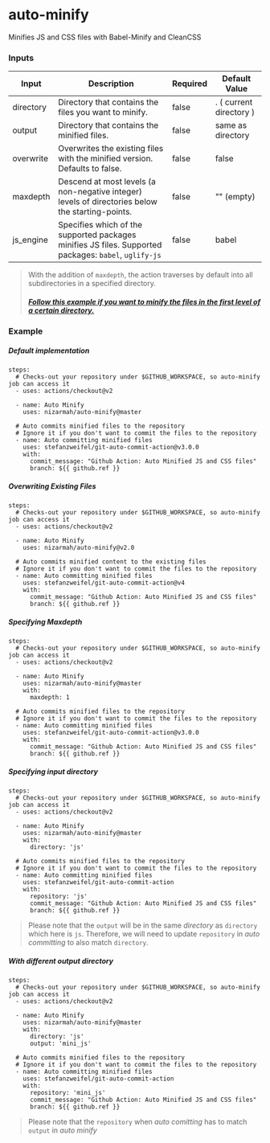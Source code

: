 # auto-minify
Minifies JS and CSS files with Babel-Minify and CleanCSS


### Inputs

| Input | Description | Required | Default Value |
| -- | -- | -- | -- |
| directory | Directory that contains the files you want to minify. | false | . ( current directory ) |
| output | Directory that contains the minified files. | false | same as directory |
| overwrite | Overwrites the existing files with the minified version. Defaults to false. | false | false |
| maxdepth | Descend at most levels (a non-negative integer) levels of directories below the starting-points. | false | "" (empty) |
| js_engine | Specifies which of the supported packages minifies JS files. Supported packages: `babel`, `uglify-js` | false | babel |

> With the addition of `maxdepth`, the action traverses by default into all subdirectories in a specified directory.
>
> ##### [Follow this example if you want to minify the files in the first level of a certain directory.](#specifying-maxdepth)

### Example

##### Default implementation

```
steps:
  # Checks-out your repository under $GITHUB_WORKSPACE, so auto-minify job can access it
  - uses: actions/checkout@v2

  - name: Auto Minify
    uses: nizarmah/auto-minify@master

  # Auto commits minified files to the repository
  # Ignore it if you don't want to commit the files to the repository 
  - name: Auto committing minified files
    uses: stefanzweifel/git-auto-commit-action@v3.0.0
    with:
      commit_message: "Github Action: Auto Minified JS and CSS files"
      branch: ${{ github.ref }}
```

##### Overwriting Existing Files

```
steps:
  # Checks-out your repository under $GITHUB_WORKSPACE, so auto-minify job can access it
  - uses: actions/checkout@v2

  - name: Auto Minify
    uses: nizarmah/auto-minify@v2.0

  # Auto commits minified content to the existing files
  # Ignore it if you don't want to commit the files to the repository 
  - name: Auto committing minified files
    uses: stefanzweifel/git-auto-commit-action@v4
    with:
      commit_message: "Github Action: Auto Minified JS and CSS files"
      branch: ${{ github.ref }}
```

##### Specifying Maxdepth

```
steps:
  # Checks-out your repository under $GITHUB_WORKSPACE, so auto-minify job can access it
  - uses: actions/checkout@v2

  - name: Auto Minify
    uses: nizarmah/auto-minify@master
    with:
      maxdepth: 1

  # Auto commits minified files to the repository
  # Ignore it if you don't want to commit the files to the repository 
  - name: Auto committing minified files
    uses: stefanzweifel/git-auto-commit-action@v3.0.0
    with:
      commit_message: "Github Action: Auto Minified JS and CSS files"
      branch: ${{ github.ref }}
```

##### Specifying input directory

```
steps:
  # Checks-out your repository under $GITHUB_WORKSPACE, so auto-minify job can access it
  - uses: actions/checkout@v2

  - name: Auto Minify
    uses: nizarmah/auto-minify@master
    with:
      directory: 'js'

  # Auto commits minified files to the repository
  # Ignore it if you don't want to commit the files to the repository 
  - name: Auto committing minified files
    uses: stefanzweifel/git-auto-commit-action
    with:
      repository: 'js'
      commit_message: "Github Action: Auto Minified JS and CSS files"
      branch: ${{ github.ref }}
```

> Please note that the `output` will be in the same _directory_ as `directory` which here is `js`. Therefore, we will need to update `repository` in _auto committing_ to also match `directory`.

##### With different output directory

```
steps:
  # Checks-out your repository under $GITHUB_WORKSPACE, so auto-minify job can access it
  - uses: actions/checkout@v2

  - name: Auto Minify
    uses: nizarmah/auto-minify@master
    with:
      directory: 'js'
      output: 'mini_js'

  # Auto commits minified files to the repository
  # Ignore it if you don't want to commit the files to the repository 
  - name: Auto committing minified files
    uses: stefanzweifel/git-auto-commit-action
    with:
      repository: 'mini_js'
      commit_message: "Github Action: Auto Minified JS and CSS files"
      branch: ${{ github.ref }}
```

> Please note that the `repository` when _auto comitting_ has to match `output` in _auto minify_
